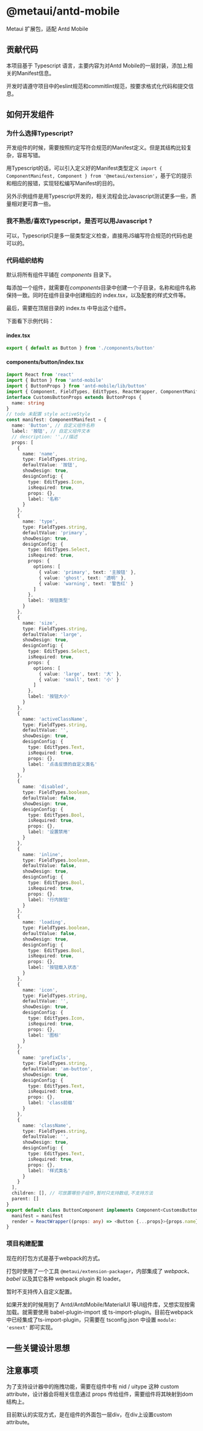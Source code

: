 # @metaui/antd-mobile

Metaui 扩展包，适配 Antd Mobile

## 贡献代码

本项目基于 Typescript 语言，主要内容为对Antd Mobile的一层封装，添加上相关的Manifest信息。

开发时请遵守项目中的eslint规范和commitlint规范，按要求格式化代码和提交信息。

## 如何开发组件

### 为什么选择Typescript?

开发组件的时候，需要按照约定写符合规范的Manifest定义。但是其结构比较复杂，容易写错。

用Typescript的话，可以引入定义好的Manifest类型定义 ` import { ComponentManifest, Component } from '@metaui/extension' `，基于它的提示和相应的报错，实现轻松编写Manifest的目的。

另外示例组件是用Typescript开发的，相关流程会比Javascript测试更多一些，质量相对更可靠一些。

### 我不熟悉/喜欢Typescript，是否可以用Javascript ?

可以，Typescript只是多一层类型定义检查，直接用JS编写符合规范的代码也是可以的。

### 代码组织结构

默认将所有组件平铺在 *components* 目录下。

每添加一个组件，就需要在*components*目录中创建一个子目录，名称和组件名称保持一致。同时在组件目录中创建相应的 index.tsx，以及配套的样式文件等。

最后，需要在顶层目录的 index.ts 中导出这个组件。

下面看下示例代码：

#### index.tsx

```typescript
export { default as Button } from './components/button'
```

#### components/button/index.tsx

```typescript
import React from 'react'
import { Button } from 'antd-mobile'
import { ButtonProps } from 'antd-mobile/lib/button'
import { Component, FieldTypes, EditTypes, ReactWrapper, ComponentManifest } from '@metaui/extension'
interface CustomsButtonProps extends ButtonProps {
  name: string
}
// todo 未配置 style activeStyle
const manifest: ComponentManifest = {
  name: 'Button', // 自定义组件名称
  label: '按钮', // 自定义组件文本
  // description: '',//描述
  props: [
    {
      name: 'name',
      type: FieldTypes.string,
      defaultValue: '按钮',
      showDesign: true,
      designConfig: {
        type: EditTypes.Icon,
        isRequired: true,
        props: {},
        label: '名称'
      }
    },
    {
      name: 'type',
      type: FieldTypes.string,
      defaultValue: 'primary',
      showDesign: true,
      designConfig: {
        type: EditTypes.Select,
        isRequired: true,
        props: {
          options: [
            { value: 'primary', text: '主按钮' },
            { value: 'ghost', text: '透明' },
            { value: 'warning', text: '警告红' }
          ]
        },
        label: '按钮类型'
      }
    },
    {
      name: 'size',
      type: FieldTypes.string,
      defaultValue: 'large',
      showDesign: true,
      designConfig: {
        type: EditTypes.Select,
        isRequired: true,
        props: {
          options: [
            { value: 'large', text: '大' },
            { value: 'small', text: '小' }
          ]
        },
        label: '按钮大小'
      }
    },
    {
      name: 'activeClassName',
      type: FieldTypes.string,
      defaultValue: '',
      showDesign: true,
      designConfig: {
        type: EditTypes.Text,
        isRequired: true,
        props: {},
        label: '点击反馈的自定义类名'
      }
    },
    {
      name: 'disabled',
      type: FieldTypes.boolean,
      defaultValue: false,
      showDesign: true,
      designConfig: {
        type: EditTypes.Bool,
        isRequired: true,
        props: {},
        label: '设置禁用'
      }
    },
    {
      name: 'inline',
      type: FieldTypes.boolean,
      defaultValue: false,
      showDesign: true,
      designConfig: {
        type: EditTypes.Bool,
        isRequired: true,
        props: {},
        label: '行内按钮'
      }
    },
    {
      name: 'loading',
      type: FieldTypes.boolean,
      defaultValue: false,
      showDesign: true,
      designConfig: {
        type: EditTypes.Bool,
        isRequired: true,
        props: {},
        label: '按钮载入状态'
      }
    },
    {
      name: 'icon',
      type: FieldTypes.string,
      defaultValue: '',
      showDesign: true,
      designConfig: {
        type: EditTypes.Icon,
        isRequired: true,
        props: {},
        label: '图标'
      }
    },
    {
      name: 'prefixCls',
      type: FieldTypes.string,
      defaultValue: 'am-button',
      showDesign: true,
      designConfig: {
        type: EditTypes.Text,
        isRequired: true,
        props: {},
        label: 'class前缀'
      }
    },
    {
      name: 'className',
      type: FieldTypes.string,
      defaultValue: '',
      showDesign: true,
      designConfig: {
        type: EditTypes.Text,
        isRequired: true,
        props: {},
        label: '样式类名'
      }
    }
  ],
  children: [], // 可放置哪些子组件,暂时只支持数组,不支持方法
  parent: []
}
export default class ButtonComponent implements Component<CustomsButtonProps> {
  manifest = manifest
  render = ReactWrapper((props: any) => <Button {...props}>{props.name}</Button>)
}
```

### 项目构建配置

现在的打包方式是基于webpack的方式。

打包时使用了一个工具 `@metaui/extension-packager`，内部集成了 *webpack*、*babel* 以及其它各种 webpack plugin 和 loader。

暂时不支持传入自定义配置。

如果开发的时候用到了 Antd/AntdMobile/MaterialUI 等UI组件库，又想实现按需加载。就需要使用 babel-plugin-import 或 ts-import-plugin。目前在webpack中已经集成了ts-import-plugin，只需要在 tsconfig.json 中设置 `module: 'esnext'` 即可实现。


## 一些关键设计思想

## 注意事项

为了支持设计器中的拖拽功能，需要在组件中有 nid / uitype 这种 custom attribute，设计器会将相关信息通过 props 传给组件，需要组件将其映射到dom结构上。

目前默认的实现方式，是在组件的外面包一层div，在div上设置custom attribute。
